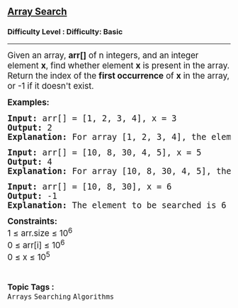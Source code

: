 <h2><a href="https://www.geeksforgeeks.org/problems/search-an-element-in-an-array-1587115621/0">Array Search</a></h2><h3>Difficulty Level : Difficulty: Basic</h3><hr><div class="problems_problem_content__Xm_eO"><p><span style="font-size: 14pt;">Given an array, <strong>arr[]</strong> of n integers, and an integer element <strong>x</strong>, find whether element <strong>x</strong> is present in the array. Return the index of the <strong>first occurrence</strong> of <strong>x</strong> in the array, or -1 if it doesn't exist.</span></p>
<p><span style="font-size: 14pt;"><strong>Examples:</strong></span></p>
<pre><span style="font-size: 14pt;"><strong>Input: </strong>arr[] = [1, 2, 3, 4], x = 3<br><strong>Output: </strong>2<strong>
Explanation: </strong>For array [1, 2, 3, 4], the element to be searched is 3. Since 3 is present at index 2, the output is 2.</span></pre>
<pre><span style="font-size: 14pt;"><strong>Input: </strong>arr[] = [10, 8, 30, 4, 5], x = 5<br><strong>Output: </strong>4<strong>
Explanation: </strong>For array [10, 8, 30, 4, 5], the element to be searched is 5 and it is at index 4. So, the output is 4.
</span></pre>
<pre><span style="font-size: 14pt;"><strong>Input: </strong>arr[] = [10, 8, 30], x = 6<br><strong>Output: </strong>-1<strong>
Explanation: </strong>The element to be searched is 6 and it is not present, so we return -1.</span></pre>
<p><span style="font-size: 14pt;"><strong>Constraints:</strong><br>1 ≤ arr.size ≤ 10<sup>6</sup><br>0 ≤ arr[i] ≤ 10<sup>6</sup><br>0 ≤ x ≤ 10<sup>5</sup></span></p></div><br><p><span style=font-size:18px><strong>Topic Tags : </strong><br><code>Arrays</code>&nbsp;<code>Searching</code>&nbsp;<code>Algorithms</code>&nbsp;